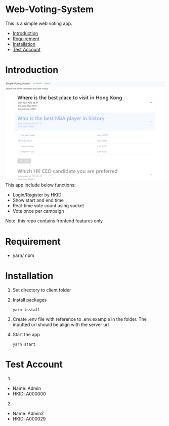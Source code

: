 # Web-Voting-System

This is a simple web voting app.

- [Introduction](#introduction)
- [Requirement](#requirement)
- [Installation](#installation)
- [Test Account](#test-account)

# Introduction

![Screenshot](/pic/screenshot.png)
This app include below functions:

- Login/Register by HKID
- Show start and end time
- Real-time vote count using socket
- Vote once per campaign

Note: this repo contains frontend features only

# Requirement

- yarn/ npm

# Installation

1. Set directory to client folder

2. Install packages
   ```shell
   yarn install
   ```
3. Create .env file with reference to .env.example in the folder. The inputted url should be align with the server url

4. Start the app
   ```shell
   yarn start
   ```

# Test Account

1.

- Name: Admin
- HKID: A000000

2.

- Name: Admin2
- HKID: A000029
